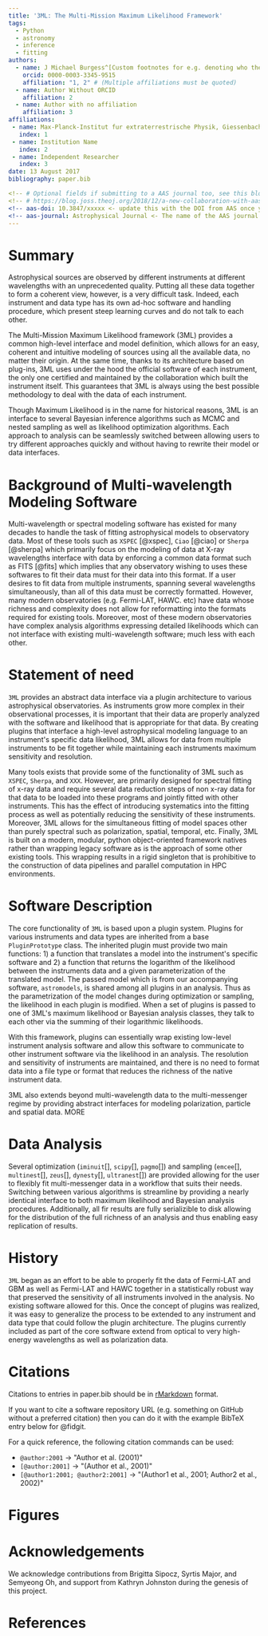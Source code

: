 ```yaml
---
title: '3ML: The Multi-Mission Maximum Likelihood Framework'
tags:
  - Python
  - astronomy
  - inference
  - fitting
authors:
  - name: J Michael Burgess^[Custom footnotes for e.g. denoting who the corresponding author is can be included like this.]
    orcid: 0000-0003-3345-9515
    affiliation: "1, 2" # (Multiple affiliations must be quoted)
  - name: Author Without ORCID
    affiliation: 2
  - name: Author with no affiliation
    affiliation: 3
affiliations:
 - name: Max-Planck-Institut fur extraterrestrische Physik, Giessenbachstrasse 1, D-85748 Garching, Germany
   index: 1
 - name: Institution Name
   index: 2
 - name: Independent Researcher
   index: 3
date: 13 August 2017
bibliography: paper.bib

<!-- # Optional fields if submitting to a AAS journal too, see this blog post: -->
<!-- # https://blog.joss.theoj.org/2018/12/a-new-collaboration-with-aas-publishing -->
<!-- aas-doi: 10.3847/xxxxx <- update this with the DOI from AAS once you know it. -->
<!-- aas-journal: Astrophysical Journal <- The name of the AAS journal. -->
---
```


# Summary

Astrophysical sources are observed by different instruments at
different wavelengths with an unprecedented quality. Putting all these
data together to form a coherent view, however, is a very difficult
task. Indeed, each instrument and data type has its own ad-hoc
software and handling procedure, which present steep learning curves
and do not talk to each other.

The Multi-Mission Maximum Likelihood framework (3ML) provides a common
high-level interface and model definition, which allows for an easy,
coherent and intuitive modeling of sources using all the available
data, no matter their origin. At the same time, thanks to its
architecture based on plug-ins, 3ML uses under the hood the official
software of each instrument, the only one certified and maintained by
the collaboration which built the instrument itself. This guarantees
that 3ML is always using the best possible methodology to deal with
the data of each instrument.

Though Maximum Likelihood is in the name for historical reasons, 3ML
is an interface to several Bayesian inference algorithms such as MCMC
and nested sampling as well as likelihood optimization
algorithms. Each approach to analysis can be seamlessly switched
between allowing users to try different approaches quickly and without
having to rewrite their model or data interfaces.

# Background of Multi-wavelength Modeling Software

Multi-wavelength or spectral modeling software has existed for many
decades to handle the task of fitting astrophysical models to
observatory data. Most of these tools such as `XSPEC` [@xspec], `Ciao` [@ciao] or
`Sherpa` [@sherpa] which primarily focus on the modeling of data at X-ray
wavelengths interface with data by enforcing a common data format such
as FITS [@fits] which implies that any observatory wishing to uses these
softwares to fit their data must for their data into this format. If a
user desires to fit data from multiple instruments, spanning several
wavelengths simultaneously, than all of this data must be correctly
formatted. However, many modern observatories (e.g. Fermi-LAT,
HAWC. etc) have data whose richness and complexity does not allow for
reformatting into the formats required for existing tools. Moreover,
most of these modern observatories have complex analysis algorithms
expressing detailed likelihoods which can not interface with existing
multi-wavelength software; much less with each other.

# Statement of need

`3ML` provides an abstract data interface via a plugin architecture to
various astrophysical observatories. As instruments grow more complex
in their observational processes, it is important that their data are
properly analyzed with the software and likelihood that is appropriate
for that data. By creating plugins that interface a high-level
astrophysical modeling language to an instrument's specific data
likelihood, 3ML allows for data from multiple instruments to be fit
together while maintaining each instruments maximum sensitivity and
resolution.

Many tools exists that provide some of the functionality of 3ML such
as `XSPEC`, `Sherpa`, and `XXX`. However, are primarily designed for
spectral fitting of x-ray data and require several data reduction
steps of non x-ray data for that data to be loaded into these programs
and jointly fitted with other instruments. This has the effect of
introducing systematics into the fitting process as well as
potentially reducing the sensitivity of these instruments. Moreover,
3ML allows for the simultaneous fitting of model spaces other than
purely spectral such as polarization, spatial, temporal, etc. Finally,
3ML is built on a modern, modular, python object-oriented framework
natives rather than wrapping legacy software as is the approach of
some other existing tools. This wrapping results in a rigid singleton
that is prohibitive to the construction of data pipelines and parallel
computation in HPC environments.

# Software Description
The core functionality of `3ML` is based upon a plugin system. Plugins
for various instruments and data types are inherited from a base
`PluginPrototype` class. The inherited plugin must provide two main
functions: 1) a function that translates a model into the instrument's
specific software and 2) a function that returns the logarithm of the
likelihood between the instruments data and a given parameterization
of the translated model. The passed model which is from our
accompanying software, `astromodels`, is shared among all plugins in
an analysis. Thus as the parametrization of the model changes during
optimization or sampling, the likelihood in each plugin is
modified. When a set of plugins is passed to one of 3ML's maximum
likelihood or Bayesian analysis classes, they talk to each other via
the summing of their logarithmic likelihoods.
	
With this framework, plugins can essentially wrap existing low-level
instrument analysis software and allow this software to communicate to
other instrument software via the likelihood in an analysis. The
resolution and sensitivity of instruments are maintained, and there is
no need to format data into a file type or format that reduces the
richness of the native instrument data. 

3ML also extends beyond multi-wavelength data to the multi-messenger
regime by providing abstract interfaces for modeling polarization,
particle and spatial data. MORE


# Data Analysis
Several optimization (`iminuit`[], `scipy`[], `pagmo`[]) and sampling
(`emcee`[], `multinest`[], `zeus`[], `dynesty`[], `ultranest`[]) are
provided allowing for the user to flexibly fit multi-messenger data in
a workflow that suits their needs. Switching between various
algorithms is streamline by providing a nearly identical interface to
both maximum likelihood and Bayesian analysis
procedures. Additionally, all fir results are fully serializible to
disk allowing for the distribution of the full richness of an analysis
and thus enabling easy replication of results.


# History
`3ML` began as an effort to be able to properly fit the data of
Fermi-LAT and GBM as well as Fermi-LAT and HAWC together in a
statistically robust way that preserved the sensitivity of all
instruments involved in the analysis. No existing software allowed for
this. Once the concept of plugins was realized, it was easy to
generalize the process to be extended to any instrument and data type
that could follow the plugin architecture. The plugins currently
included as part of the core software extend from optical to very
high-energy wavelengths as well as polarization data.



# Citations

Citations to entries in paper.bib should be in
[rMarkdown](http://rmarkdown.rstudio.com/authoring_bibliographies_and_citations.html)
format.

If you want to cite a software repository URL (e.g. something on GitHub without a preferred
citation) then you can do it with the example BibTeX entry below for @fidgit.

For a quick reference, the following citation commands can be used:
- `@author:2001`  ->  "Author et al. (2001)"
- `[@author:2001]` -> "(Author et al., 2001)"
- `[@author1:2001; @author2:2001]` -> "(Author1 et al., 2001; Author2 et al., 2002)"


# Figures

<!-- Figures can be included like this: -->
<!-- ![Caption for example figure.\label{fig:example}](figure.png) -->
<!-- and referenced from text using \autoref{fig:example}. -->

<!-- Figure sizes can be customized by adding an optional second parameter: -->
<!-- ![Caption for example figure.](figure.png){ width=20% } -->

# Acknowledgements

We acknowledge contributions from Brigitta Sipocz, Syrtis Major, and Semyeong
Oh, and support from Kathryn Johnston during the genesis of this project.

# References
